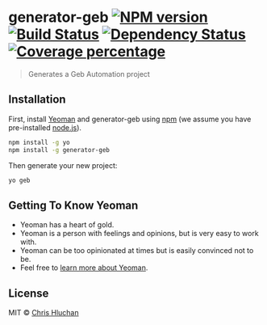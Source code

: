 # generator-geb [![NPM version][npm-image]][npm-url] [![Build Status][travis-image]][travis-url] [![Dependency Status][daviddm-image]][daviddm-url] [![Coverage percentage][coveralls-image]][coveralls-url]
> Generates a Geb Automation project

## Installation

First, install [Yeoman](http://yeoman.io) and generator-geb using [npm](https://www.npmjs.com/) (we assume you have pre-installed [node.js](https://nodejs.org/)).

```bash
npm install -g yo
npm install -g generator-geb
```

Then generate your new project:

```bash
yo geb
```

## Getting To Know Yeoman

 * Yeoman has a heart of gold.
 * Yeoman is a person with feelings and opinions, but is very easy to work with.
 * Yeoman can be too opinionated at times but is easily convinced not to be.
 * Feel free to [learn more about Yeoman](http://yeoman.io/).

## License

MIT © [Chris Hluchan]()


[npm-image]: https://badge.fury.io/js/generator-geb.svg
[npm-url]: https://npmjs.org/package/generator-geb
[travis-image]: https://travis-ci.org/chluchan/generator-geb.svg?branch=master
[travis-url]: https://travis-ci.org/chluchan/generator-geb
[daviddm-image]: https://david-dm.org/chluchan/generator-geb.svg?theme=shields.io
[daviddm-url]: https://david-dm.org/chluchan/generator-geb
[coveralls-image]: https://coveralls.io/repos/chluchan/generator-geb/badge.svg
[coveralls-url]: https://coveralls.io/r/chluchan/generator-geb

